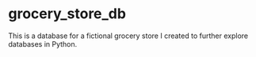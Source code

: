 # grocery_store_db
This is a database for a fictional grocery store I created to further explore databases in Python. 

